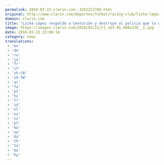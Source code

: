 ```yaml
---
permalink: 2018-03-22-clarin.com--1562212789.html
original: http://www.clarin.com/deportes/futbol/racing-club/licha-lopez-respaldo-centurion-destruyo-policia-grabo_0_Hk3LMn-qf.html
domain: clarin.com
title: "Licha López respaldó a Centurión y destruyó al policía que lo grabó"
image: https://images.clarin.com/2018/03/21/r1_xE3-9G_600x338__1.jpg
date: 2018-03-22 23:08:14
category: news
translations: 
 - 'en'
 - 'de'
 - 'ru'
 - 'ja'
 - 'fr'
 - 'it'
 - 'zh-CN'
 - 'zh-TW'
 - 'ar'
 - 'fa'
 - 'pt'
 - 'hi'
 - 'tr'
 - 'id'
 - 'nl'
 - 'sv'
 - 'vi'
 - 'pl'
 - 'ko'
 - 'no'
 - 'da'
 - 'th'
 - 'ta'
 - 'ms'
 - 'hy'
---
```


